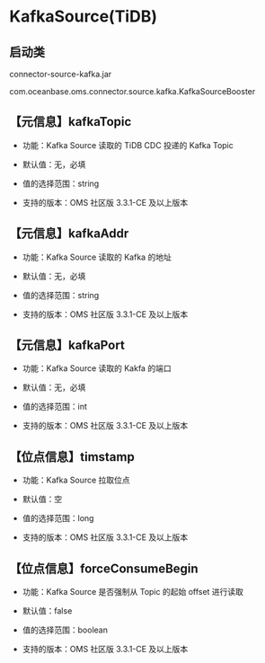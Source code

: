 # KafkaSource(TiDB)

## 启动类

connector-source-kafka.jar

com.oceanbase.oms.connector.source.kafka.KafkaSourceBooster

## 【元信息】kafkaTopic

* 功能：Kafka Source 读取的 TiDB CDC 投递的 Kafka Topic

* 默认值：无，必填

* 值的选择范围：string

* 支持的版本：OMS 社区版 3.3.1-CE 及以上版本

## 【元信息】kafkaAddr

* 功能：Kafka Source 读取的 Kafka 的地址

* 默认值：无，必填

* 值的选择范围：string

* 支持的版本：OMS 社区版 3.3.1-CE 及以上版本

## 【元信息】kafkaPort

* 功能：Kafka Source 读取的 Kakfa 的端口

* 默认值：无，必填

* 值的选择范围：int

* 支持的版本：OMS 社区版 3.3.1-CE 及以上版本

## 【位点信息】timstamp

* 功能：Kafka Source 拉取位点

* 默认值：空

* 值的选择范围：long

* 支持的版本：OMS 社区版 3.3.1-CE 及以上版本

## 【位点信息】forceConsumeBegin

* 功能：Kafka Source 是否强制从 Topic 的起始 offset 进行读取

* 默认值：false

* 值的选择范围：boolean

* 支持的版本：OMS 社区版 3.3.1-CE 及以上版本
